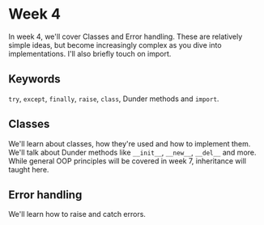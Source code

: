 # Week 4
In week 4, we'll cover Classes and Error handling. These are relatively simple ideas, but become increasingly complex as you dive into implementations. I'll also briefly touch on import.

## Keywords
`try`, `except`, `finally`, `raise`, `class`, Dunder methods and `import`. 

## Classes
We'll learn about classes, how they're used and how to implement them. We'll talk about Dunder methods like `__init__`, `__new__`, `__del__` and more. While general OOP principles will be covered in week 7, inheritance will taught here. 

## Error handling
We'll learn how to raise and catch errors. 